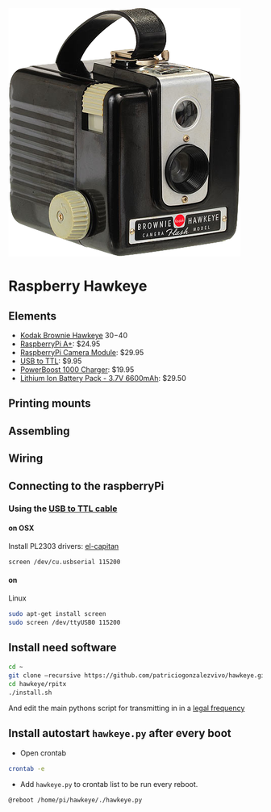 
![](imgs/img.png)

# Raspberry Hawkeye



## Elements

- [Kodak Brownie Hawkeye](http://kenrockwell.com/trips/2010-02-rt-66/contact-sheet.htm) $30-$40
- [RaspberryPi A+](https://www.adafruit.com/products/2266): $24.95
- [RaspberryPi Camera Module](https://www.adafruit.com/products/1367): $29.95
- [USB to TTL](https://www.adafruit.com/products/954): $9.95
- [PowerBoost 1000 Charger](https://www.adafruit.com/products/2465): $19.95
- [Lithium Ion Battery Pack - 3.7V 6600mAh](https://www.adafruit.com/product/353): $29.50

## Printing mounts

## Assembling

## Wiring

## Connecting to the raspberryPi

### Using the [USB to TTL cable](http://www.adafruit.com/products/954)

#### on OSX

Install PL2303 drivers: [el-capitan](https://github.com/patriciogonzalezvivo/hawkeye/raw/master/drivers/PL2303_MacOSX_1_6_0_20151022.zip)

```bash
screen /dev/cu.usbserial 115200  
```

#### on
 Linux

```bash
sudo apt-get install screen
sudo screen /dev/ttyUSB0 115200
```

## Install need software

```bash
cd ~
git clone —recursive https://github.com/patriciogonzalezvivo/hawkeye.git
cd hawkeye/rpitx
./install.sh
```

And edit the main pythons script for transmitting in in a [legal frequency](http://reboot.fcc.gov/spectrumdashboard/searchSpectrum.seam)



## Install autostart ```hawkeye.py``` after every boot

- Open crontab

```bash
crontab -e
```

- Add ```hawkeye.py``` to crontab list to be run every reboot.

```
@reboot /home/pi/hawkeye/./hawkeye.py
```